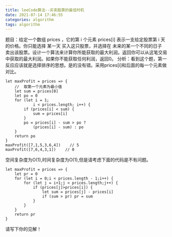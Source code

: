 ```yaml
---
title: leeCode算法--买卖股票的最佳时机
date: 2021-07-14 17:46:55
categories: algorithm
tags: algorithm
---
```

题目：给定一个数组 prices ，它的第 i 个元素 prices[i] 表示一支给定股票第 i 天的价格。你只能选择 某一天 买入这只股票，并选择在 未来的某一个不同的日子 卖出该股票。设计一个算法来计算你所能获取的最大利润。返回你可以从这笔交易中获取的最大利润。如果你不能获取任何利润，返回0。
分析：看到这个题，第一反应应该就是选择排序的思想。是的没有错。采用prices[i]和后面的每一个元素做对比。
```
let maxProfit = prices => {
    //  取第一个元素为最小值
    let sum = prices[0]
    let po = 0
    for (let i = 1;
            i < prices.length; i++) {
        if (prices[i] < sum) {
            sum = prices[i]
        }
        po = prices[i] - sum > po ? 
            (prices[i] - sum) : po
    }
    return po
}
maxProfit([7,1,5,3,6,4])    // 5
maxProfit([7,6,4,3,1])    // 0
```
空间复杂度为O(1),时间复杂度为O(1),但是请考虑下面的代码是不有问题。
```
let maxProfit = prices => {
    let pr = 0
    for (let i = 0;i < prices.length - 1;i++) {
        for (let j = i+1;j < prices.length;j++) {
            if (prices[j]>prices[i]) {
                let sum = prices[j] - prices[i]
                if (sum > pr) pr = sum
            }
        }
    }
    return pr
}
```
请写下你的见解！